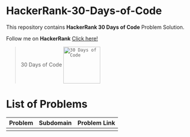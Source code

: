 # HackerRank-30-Days-of-Code

This repository contains **HackerRank 30 Days of Code** Problem Solution.

Follow me on **HackerRank** [Click here!](https://www.hackerrank.com/arwazkhan189)

> 30 Days of Code  <code><img align="center" height='100' src='' alt="30 Days of Code"/></code>

# List of Problems


| Problem     | Subdomain   | Problem Link|
| ----------- | ----------- | ----------- |
|             |             |             |
